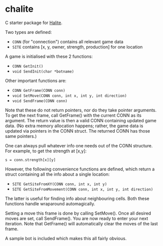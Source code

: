 # chalite

C starter package for [Halite](https://halite.io/).

Two types are defined:

* `CONN` (for "connection") contains all relevant game data
* `SITE` contains [x, y, owner, strength, production] for one location

A game is initialised with these 2 functions:

* `CONN GetInit()`
* `void SendInit(char *botname)`

Other important functions are:

* `CONN GetFrame(CONN conn)`
* `void SetMove(CONN conn, int x, int y, int direction)`
* `void SendFrame(CONN conn)`

Note that these do not return pointers, nor do they take pointer arguments. To get the next frame, call GetFrame() with the current CONN as its argument. The return value is then a valid CONN containing updated game data. (No extra memory allocation happens; rather, the game data is updated via pointers in the CONN struct. The returned CONN has those same pointers.)

One can always pull whatever info one needs out of the CONN structure. For example, to get the strength at [x,y]:

`s = conn.strength[x][y]`

However, the following convenience functions are defined, which return a struct containing all the info about a single location:

* `SITE GetSiteFromXY(CONN conn, int x, int y)`
* `SITE GetSiteFromMovement(CONN conn, int x, int y, int direction)`

The latter is useful for finding info about neighbouring cells. Both these functions handle wraparound automagically.

Setting a move this frame is done by calling SetMove(). Once all desired moves are set, call SendFrame(). You are now ready to enter your next iteration. Note that GetFrame() will automatically clear the moves of the last frame.

A sample bot is included which makes this all fairly obvious.
